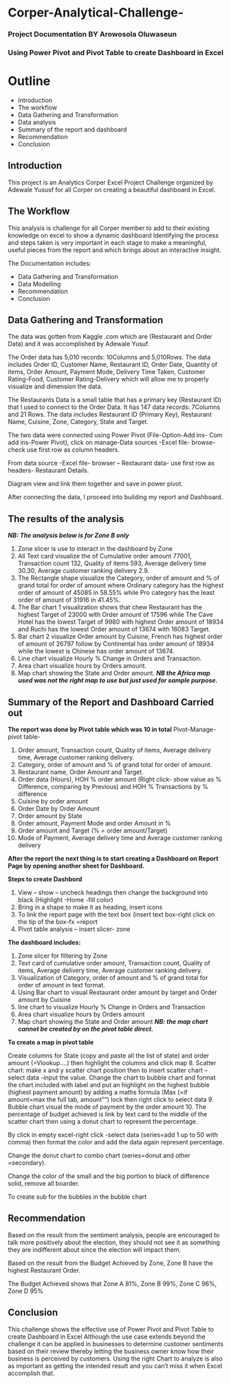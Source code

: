 # Corper-Analytical-Challenge-
### Project Documentation BY Arowosola Oluwaseun 
### Using Power Pivot and Pivot Table to create Dashboard in Excel 

# Outline
- Introduction 
- The workflow
- Data Gathering and Transformation
- Data analysis
- Summary of the report and dashboard 
- Recommendation
- Conclusion


## Introduction
This project is an Analytics Corper Excel Project Challenge organized by Adewale Yususf for all Corper on creating a beautiful dashboard in Excel. 

## The Workflow
This analysis is challenge for all Corper member to add to their existing knowledge on excel to show a dynamic dashboard 
Identifying the process and steps taken is very important in each stage to make a meaningful, useful pieces from the report and which brings about an interactive insight.

The Documentation includes:
- Data Gathering and Transformation
- Data Modelling 
- Recommendation
- Conclusion

## Data Gathering and Transformation
The data was gotten from Kaggle .com which are (Restaurant and Order Data) and it was accomplished by Adewale Yusuf.

The Order data has 5,010 records: 10Columns and 5,010Rows.  The data includes Order ID, Customer Name, Restaurant ID, Order Date, Quantity of items, Order Amount, Payment Mode, Delivery Time Taken, Customer Rating-Food, Customer Rating-Delivery which will allow me to properly visualize and dimension the data.

The Restaurants Data is a small table that has a primary key (Restaurant ID) that I used to connect to the Order Data. It has 147 data records: 7Columns and 21 Rows. The data includes Restaurant ID (Primary Key), Restaurant Name, Cuisine, Zone, Category, State and Target.

The two data were connected using Power Pivot (File-Option-Add ins- Com add ins-Power Pivot), click on manage-Data sources -Excel file- browse- check use first row as column headers.

From data source -Excel file- browser – Restaurant data- use first row as headers- Restaurant Details.

Diagram view and link them together and save in power pivot.

After connecting the data, I proceed into building my report and Dashboard.

## The results of the analysis
***NB: The analysis below is for Zone B only***
1. Zone slicer is use to interact in the dashboard by Zone 
2. All Text card visualize the of Cumulative order amount 77001, Transaction count 132, Quality of items 593, Average delivery time 30.30, Average customer ranking delivery 2.9.
3. The Rectangle shape visualize the Category, order of amount and % of grand total for order of amount where Ordinary category has the highest order of amount of 45085 in 58.55% while Pro category has the least order of amount of 31916 in 41.45%.
4. The Bar chart 1 visualization shows that chew Restaurant has the highest Target of 23000 with Order amount of 17596 while The Cave Hotel has the lowest Target of 9980 with highest Order amount of 18934 and Ruchi has the lowest Order amount of 13674 with 16083 Target.
5. Bar chart 2 visualize Order amount by Cuisine, French has highest order of amount of 26797 follow by Continental has order amount of 18934 while the lowest is Chinese has order amount of 13674.
6. Line chart visualize Hourly % Change in Orders and Transaction.
7. Area chart visualize hours by Orders amount.
8. Map chart showing the State and Order amount. ***NB the Africa map used was not the right map to use but just used for sample purpose.*** 

## Summary of the Report and Dashboard Carried out 	
**The report was done by Pivot table which was 10 in total**
Pivot-Manage-pivot table-
1.	Order amount, Transaction count, Quality of items, Average delivery time, Average customer ranking delivery.
2.	Category, order of amount and % of grand total for order of amount.
3.	Restaurant name, Order Amount and Target.
4.	Order data (Hours), HOH % order amount (Right click- show value as % Difference, comparing by Previous) and HOH % Transactions by % difference 
5.	Cuisine by order amount
6.	Order Date by Order Amount
7.	Order amount by State 
8.	Order amount, Payment Mode and order Amount in %
9.	Order amount and Target (% = order amount/Target)
10.	Mode of Payment, Average delivery time and Average customer ranking delivery

**After the report the next thing is to start creating a Dashboard on Report Page by opening another sheet for Dashboard.**

**Steps to create Dashbord**
1. View – show – uncheck headings then change the background into black (Highlight -Home -fill color)
2. Bring in a shape to make it as heading, insert icons
3. To link the report page with the text box (insert text box-right click on the tip of the box-fx =report 
4. Pivot table analysis – insert slicer- zone 

**The dashboard includes:**
1. Zone slicer for filtering by Zone 
2. Text card of cumulative order amount, Transaction count, Quality of items, Average delivery time, Average customer ranking delivery.
3. Visualization of Category, order of amount and % of grand total for order of amount in text format.
4. Using Bar chart to visual Restaurant order amount by target and Order amount by Cuisine 
5. line chart to visualize Hourly % Change in Orders and Transaction 
6. Area chart visualize hours by Orders amount 
7. Map chart showing the State and Order amount 
***NB: the map chart cannot be created by on the pivot table direct.***

**To create a map in pivot table**

Create columns for State (copy and paste all the list of state) and order amount (=Vlookup….) then highlight the columns and click map 
8. Scatter chart: make x and y scatter chart position then to insert scatter chart – select data -input the value. Change the chart to bubble chart and format the chart included with label and put an highlight on the highest bubble (highest payment amount) by adding a maths formula (Max (=if amount=max the full tab, amount””) lock then right click to select data 
9. Bubble chart visual the mode of payment by the order amount 
10. The percentage of budget achieved is link by text card to the middle of the scatter chart then using a donut chart to represent the percentage.

By click in empty excel-right click -select data (series=add 1 up to 50 with comma) then format the color and add the data again represent percentage. 

Change the donut chart to combo chart (series=donut and other =secondary).

Change the color of the small and the big portion to black of difference solid, remove all boarder.

To create sub for the bubbles in the bubble chart 
## Recommendation
Based on the result from the sentiment analysis, people are encouraged to talk more positively about the election, they should not see it as something they are indifferent about since the election will impact them.

Based on the result from the Budget Achieved by Zone, Zone B have the highest Restaurant Order.

The Budget Achieved shows that Zone A 81%, Zone B 99%, Zone C 96%, Zone D 95%
## Conclusion 
This challenge shows the effective use of Power Pivot and Pivot Table to create Dashboard in Excel Although the use case extends beyond the challenge it can be applied in businesses to determine customer sentiments based on their review thereby letting the business owner know how their business is perceived by customers. Using the right Chart to analyze is also as important as getting the intended result and you can’t miss it when Excel accomplish that.


